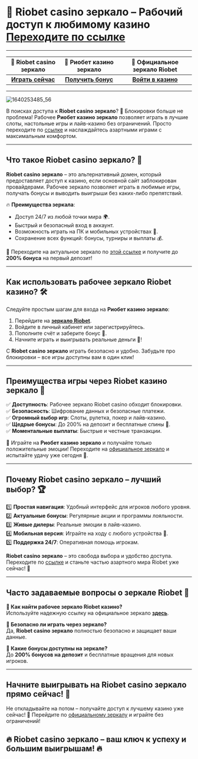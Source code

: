 # 🎰 Riobet casino зеркало – Рабочий доступ к любимому казино [**Переходите по ссылке**](https://brandplay.link/dtx89f2L)

---

| 🌟 **Riobet casino зеркало** | 🎰 **Риобет казино зеркало** | 💎 **Официальное зеркало Riobet** |
|:---------------------------:|:---------------------------:|:-------------------------------:|
| [**Играть сейчас**](https://brandplay.link/dtx89f2L) | [**Получить бонус**](https://brandplay.link/dtx89f2L) | [**Войти в казино**](https://brandplay.link/dtx89f2L) |

---
![1640253485_56](https://github.com/user-attachments/assets/eaf000a5-787f-41fa-af99-24182c27aa7b)

В поисках доступа к **Riobet casino зеркало**? 🎰 Блокировки больше не проблема! Рабочее **Риобет казино зеркало** позволяет играть в лучшие слоты, настольные игры и лайв-казино без ограничений. Просто переходите по [ссылке](https://brandplay.link/dtx89f2L) и наслаждайтесь азартными играми с максимальным комфортом.

---

## Что такое Riobet casino зеркало? 🎲  

**Riobet casino зеркало** – это альтернативный домен, который предоставляет доступ к казино, если основной сайт заблокирован провайдерами. Рабочее зеркало позволяет играть в любимые игры, получать бонусы и выводить выигрыши без каких-либо препятствий.  

🔥 **Преимущества зеркала**:  
- Доступ 24/7 из любой точки мира 🌍.  
- Быстрый и безопасный вход в аккаунт.  
- Возможность играть на ПК и мобильных устройствах 📱.  
- Сохранение всех функций: бонусы, турниры и выплаты 💰.  

🎰 Переходите на актуальное зеркало по [этой ссылке](https://brandplay.link/dtx89f2L) и получите до **200% бонуса** на первый депозит!  

---

## Как использовать рабочее зеркало Riobet казино? 🛠️  

Следуйте простым шагам для входа на **Риобет казино зеркало**:  

1. Перейдите на [**зеркало Riobet**](https://brandplay.link/dtx89f2L).  
2. Войдите в личный кабинет или зарегистрируйтесь.  
3. Пополните счёт и заберите бонус 🎁.  
4. Начните играть и выигрывать реальные деньги 🎉!  

С **Riobet casino зеркало** играть безопасно и удобно. Забудьте про блокировки – все игры доступны вам в один клик!

---

## Преимущества игры через Riobet казино зеркало 🌟  

✅ **Доступность**: Рабочее зеркало Riobet casino обходит блокировки.  
✅ **Безопасность**: Шифрование данных и безопасные платежи.  
✅ **Огромный выбор игр**: Слоты, рулетка, покер и лайв-казино.  
✅ **Щедрые бонусы**: До 200% на депозит и бесплатные спины 🎁.  
✅ **Моментальные выплаты**: Быстрые и честные транзакции.  

💎 Играйте на **Риобет казино зеркало** и получайте только положительные эмоции! Переходите на [официальное зеркало](https://brandplay.link/dtx89f2L) и испытайте удачу уже сегодня 🎰.  

---

## Почему Riobet casino зеркало – лучший выбор? 🏆  

1️⃣ **Простая навигация**: Удобный интерфейс для игроков любого уровня.  
2️⃣ **Актуальные бонусы**: Регулярные акции и программы лояльности.  
3️⃣ **Живые дилеры**: Реальные эмоции в лайв-казино.  
4️⃣ **Мобильная версия**: Играйте на ходу с любого устройства 📱.  
5️⃣ **Поддержка 24/7**: Оперативная помощь игрокам.  

**Riobet casino зеркало** – это свобода выбора и удобство доступа. Переходите по [ссылке](https://brandplay.link/dtx89f2L) и станьте частью азартного мира Riobet уже сейчас! 🚀  

---

## Часто задаваемые вопросы о зеркале Riobet 🎯  

**🔹 Как найти рабочее зеркало Riobet казино?**  
Используйте надежную ссылку на официальное зеркало [**здесь**](https://brandplay.link/dtx89f2L).  

**🔹 Безопасно ли играть через зеркало?**  
Да, **Riobet casino зеркало** полностью безопасно и защищает ваши данные.  

**🔹 Какие бонусы доступны на зеркале?**  
До **200% бонусов на депозит** и бесплатные вращения для новых игроков.  

---

## Начните выигрывать на Riobet casino зеркало прямо сейчас! 🎉  

Не откладывайте на потом – получайте доступ к лучшему казино уже сейчас! 🎲 Перейдите по [официальному зеркалу](https://brandplay.link/dtx89f2L) и играйте без ограничений!  

🔥 **Riobet casino зеркало – ваш ключ к успеху и большим выигрышам!** 🔥  
---

